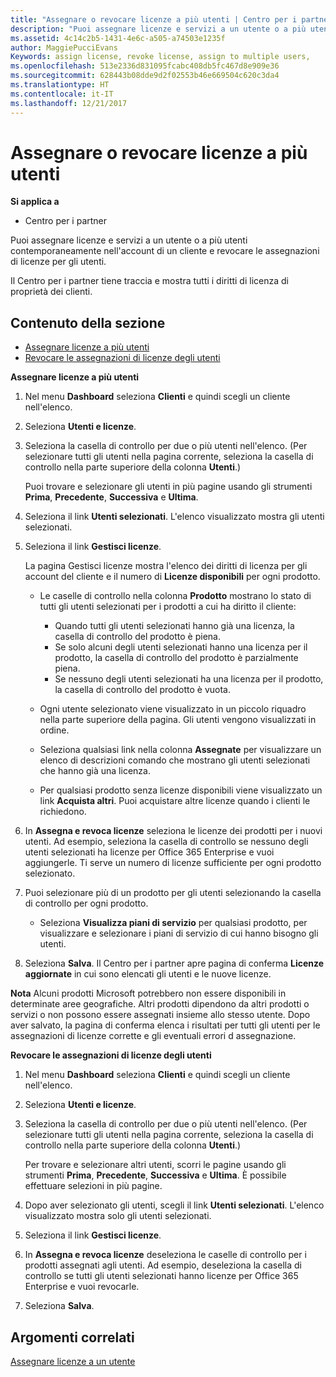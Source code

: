 ```yaml
---
title: "Assegnare o revocare licenze a più utenti | Centro per i partner"
description: "Puoi assegnare licenze e servizi a un utente o a più utenti contemporaneamente nell'account di un cliente e revocare le assegnazioni di licenze per gli utenti."
ms.assetid: 4c14c2b5-1431-4e6c-a505-a74503e1235f
author: MaggiePucciEvans
Keywords: assign license, revoke license, assign to multiple users,
ms.openlocfilehash: 513e2336d831095fcabc408db5fc467d8e909e36
ms.sourcegitcommit: 628443b08dde9d2f02553b46e669504c620c3da4
ms.translationtype: HT
ms.contentlocale: it-IT
ms.lasthandoff: 12/21/2017
---
```

# <a name="assign-or-revoke-licenses-to-multiple-users"></a>Assegnare o revocare licenze a più utenti

**Si applica a**

-  Centro per i partner

Puoi assegnare licenze e servizi a un utente o a più utenti contemporaneamente nell'account di un cliente e revocare le assegnazioni di licenze per gli utenti.

Il Centro per i partner tiene traccia e mostra tutti i diritti di licenza di proprietà dei clienti.

## <a name="in-this-section"></a>Contenuto della sezione


-   [Assegnare licenze a più utenti](#assign-licenses-to-groups)
-   [Revocare le assegnazioni di licenze degli utenti](#revoking-licenses)

<a href="" id="assign-licenses-to-groups"></a>
**Assegnare licenze a più utenti**

1.  Nel menu **Dashboard** seleziona **Clienti** e quindi scegli un cliente nell'elenco.
2.  Seleziona **Utenti e licenze**.
3.  Seleziona la casella di controllo per due o più utenti nell'elenco. (Per selezionare tutti gli utenti nella pagina corrente, seleziona la casella di controllo nella parte superiore della colonna **Utenti**.)

    Puoi trovare e selezionare gli utenti in più pagine usando gli strumenti **Prima**, **Precedente**, **Successiva** e **Ultima**.

4.  Seleziona il link **Utenti selezionati**. L'elenco visualizzato mostra gli utenti selezionati.
5.  Seleziona il link **Gestisci licenze**.

    La pagina Gestisci licenze mostra l'elenco dei diritti di licenza per gli account del cliente e il numero di **Licenze disponibili** per ogni prodotto.

    -   Le caselle di controllo nella colonna **Prodotto** mostrano lo stato di tutti gli utenti selezionati per i prodotti a cui ha diritto il cliente:

        -   Quando tutti gli utenti selezionati hanno già una licenza, la casella di controllo del prodotto è piena.
        -   Se solo alcuni degli utenti selezionati hanno una licenza per il prodotto, la casella di controllo del prodotto è parzialmente piena.
        -   Se nessuno degli utenti selezionati ha una licenza per il prodotto, la casella di controllo del prodotto è vuota.
    -   Ogni utente selezionato viene visualizzato in un piccolo riquadro nella parte superiore della pagina. Gli utenti vengono visualizzati in ordine.

    -   Seleziona qualsiasi link nella colonna **Assegnate** per visualizzare un elenco di descrizioni comando che mostrano gli utenti selezionati che hanno già una licenza.

    -   Per qualsiasi prodotto senza licenze disponibili viene visualizzato un link **Acquista altri**. Puoi acquistare altre licenze quando i clienti le richiedono.

6.  In **Assegna e revoca licenze** seleziona le licenze dei prodotti per i nuovi utenti. Ad esempio, seleziona la casella di controllo se nessuno degli utenti selezionati ha licenze per Office 365 Enterprise e vuoi aggiungerle. Ti serve un numero di licenze sufficiente per ogni prodotto selezionato.
7.  Puoi selezionare più di un prodotto per gli utenti selezionando la casella di controllo per ogni prodotto.
    -   Seleziona **Visualizza piani di servizio** per qualsiasi prodotto, per visualizzare e selezionare i piani di servizio di cui hanno bisogno gli utenti.

8.  Seleziona **Salva**. Il Centro per i partner apre pagina di conferma **Licenze aggiornate** in cui sono elencati gli utenti e le nuove licenze.

**Nota** Alcuni prodotti Microsoft potrebbero non essere disponibili in determinate aree geografiche. Altri prodotti dipendono da altri prodotti o servizi o non possono essere assegnati insieme allo stesso utente. Dopo aver salvato, la pagina di conferma elenca i risultati per tutti gli utenti per le assegnazioni di licenze corrette e gli eventuali errori d assegnazione.

 

<a href="" id="revoking-licenses"></a>
**Revocare le assegnazioni di licenze degli utenti**

1.  Nel menu **Dashboard** seleziona **Clienti** e quindi scegli un cliente nell'elenco.
2.  Seleziona **Utenti e licenze**.
3.  Seleziona la casella di controllo per due o più utenti nell'elenco. (Per selezionare tutti gli utenti nella pagina corrente, seleziona la casella di controllo nella parte superiore della colonna **Utenti**.)

    Per trovare e selezionare altri utenti, scorri le pagine usando gli strumenti **Prima**, **Precedente**, **Successiva** e **Ultima**. È possibile effettuare selezioni in più pagine.

4.  Dopo aver selezionato gli utenti, scegli il link **Utenti selezionati**. L'elenco visualizzato mostra solo gli utenti selezionati.
5.  Seleziona il link **Gestisci licenze**.
6.  In **Assegna e revoca licenze** deseleziona le caselle di controllo per i prodotti assegnati agli utenti. Ad esempio, deseleziona la casella di controllo se tutti gli utenti selezionati hanno licenze per Office 365 Enterprise e vuoi revocarle.
7.  Seleziona **Salva**.

## <a name="related-topics"></a>Argomenti correlati


[Assegnare licenze a un utente](assign-licenses-to-users.md)

 

 



